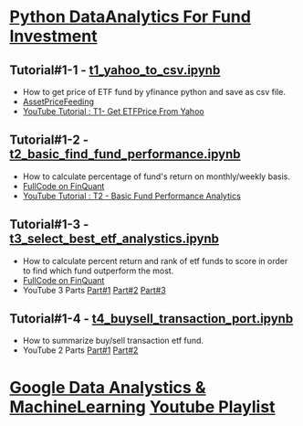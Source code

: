 # [Python DataAnalytics For Fund Investment](https://www.youtube.com/playlist?list=PLIxgtZc_tZWOS9sHx9ModQ0ESX_nXkKM6)
## Tutorial#1-1 - [t1_yahoo_to_csv.ipynb](https://github.com/technqvi/MyYoutube-Demo/blob/main/t1_yahoo_to_csv.ipynb "t1_yahoo_to_csv.ipynb")
* How to get price of ETF fund  by yfinance python and save as csv file. 
* [AssetPriceFeeding](https://github.com/technqvi/AssetPriceFeeding)
* [YouTube Tutorial : T1- Get ETFPrice From Yahoo](https://www.youtube.com/watch?v=rQRYPvKOGlQ&t=414s)

## Tutorial#1-2 - [t2_basic_find_fund_performance.ipynb](https://github.com/technqvi/MyYoutube-Demo/blob/main/t2_basic_find_fund_performance.ipynb "t2_basic_find_fund_performance.ipynb")
* How to calculate percentage of fund's return on monthly/weekly basis. 
* [FullCode on FinQuant](https://github.com/technqvi/FinQuant/blob/master/TopAssetROC.ipynb)
* [YouTube Tutorial : T2 - Basic Fund Performance Analytics](https://youtu.be/4ihef2jNbB0)

## Tutorial#1-3 - [t3_select_best_etf_analystics.ipynb](https://github.com/technqvi/MyYoutube-Demo/blob/main/t3_select_best_etf_analystics.ipynb "t3_select_best_etf_analystics.ipynb")
* How to calculate percent return and rank of etf funds to score in order to find which fund outperform the most. 
* [FullCode on FinQuant](https://github.com/technqvi/FinQuant/blob/master/AssetV2-Mini-ComparePerf.ipynb)
* YouTube 3 Parts [Part#1](https://www.youtube.com/watch?v=-dkrJsZ8VOs&list=PLIxgtZc_tZWOS9sHx9ModQ0ESX_nXkKM6&index=3)  [Part#2](https://www.youtube.com/watch?v=GVCXjIPKd2k&list=PLIxgtZc_tZWOS9sHx9ModQ0ESX_nXkKM6&index=4)
 [Part#3](https://www.youtube.com/watch?v=fJkIaC0UOG8&list=PLIxgtZc_tZWOS9sHx9ModQ0ESX_nXkKM6&index=5)


## Tutorial#1-4 - [t4_buysell_transaction_port.ipynb](https://github.com/technqvi/MyYoutube-Demo/blob/main/t4_buysell_transaction_port.ipynb "t4_buysell_transaction_port.ipynb")
* How to summarize buy/sell  transaction etf fund. 
* YouTube 2 Parts [Part#1](https://www.youtube.com/watch?v=nu0cIHiVhNs) [Part#2](https://www.youtube.com/watch?v=WiB4nJtNSJ4) 

# [Google Data Analystics & MachineLearning](https://github.com/technqvi/MyYoutube-Demo) [Youtube Playlist](https://www.youtube.com/playlist?list=PLIxgtZc_tZWNWPTeGPR5FGj_glwAOuoS7)